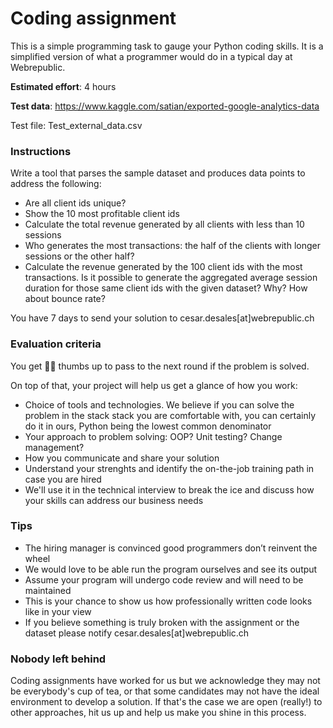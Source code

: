 # Coding assignment

This is a simple programming task to gauge your Python coding skills. It is a simplified version of what a programmer would do in a typical day at Webrepublic.

**Estimated effort**: 4 hours

**Test data**: https://www.kaggle.com/satian/exported-google-analytics-data

Test file: Test_external_data.csv 

### Instructions

Write a tool that parses the sample dataset and produces data points to address the following:

- Are all client ids unique?
- Show the 10 most profitable client ids
- Calculate the total revenue generated by all clients with less than 10 sessions
- Who generates the most transactions: the half of the clients with longer sessions or the other half?
- Calculate the revenue generated by the 100 client ids with the most transactions. Is it possible to generate the aggregated average session duration for those same client ids with the given dataset? Why? How about bounce rate?

You have 7 days to send your solution to cesar.desales[at]webrepublic.ch

### Evaluation criteria

You get 👍🏽 thumbs up to pass to the next round if the problem is solved.

On top of that, your project will help us get a glance of how you work:

- Choice of tools and technologies. We believe if you can solve the problem in the stack stack you are comfortable with, you can certainly do it in ours, Python being the lowest common denominator
- Your approach to problem solving: OOP? Unit testing? Change management? 
- How you communicate and share your solution
- Understand your strenghts and identify the on-the-job training path in case you are hired
- We'll use it in the technical interview to break the ice and discuss how your skills can address our business needs 

### Tips

- The hiring manager is convinced good programmers don’t reinvent the wheel
- We would love to be able run the program ourselves and see its output
- Assume your program will undergo code review and will need to be maintained
- This is your chance to show us how professionally written code looks like in your view
- If you believe something is truly broken with the assignment or the dataset please notify cesar.desales[at]webrepublic.ch

### Nobody left behind

Coding assignments have worked for us but we acknowledge they may not be everybody's cup of tea, or that some candidates may not have the ideal environment to develop a solution. If that's the case we are open (really!) to other approaches, hit us up and help us make you shine in this process.
